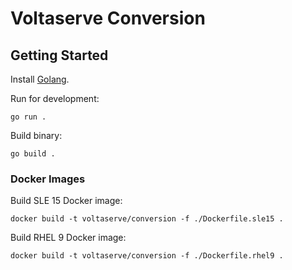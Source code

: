 # Voltaserve Conversion

## Getting Started

Install [Golang](https://go.dev/doc/install).

Run for development:

```shell
go run .
```

Build binary:

```shell
go build .
```

### Docker Images

Build SLE 15 Docker image:

```shell
docker build -t voltaserve/conversion -f ./Dockerfile.sle15 .
```

Build RHEL 9 Docker image:

```shell
docker build -t voltaserve/conversion -f ./Dockerfile.rhel9 .
```

